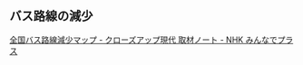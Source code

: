 ## バス路線の減少

[全国バス路線減少マップ - クローズアップ現代 取材ノート - NHK みんなでプラス](https://www.nhk.or.jp/minplus/0121/topic059.html)
